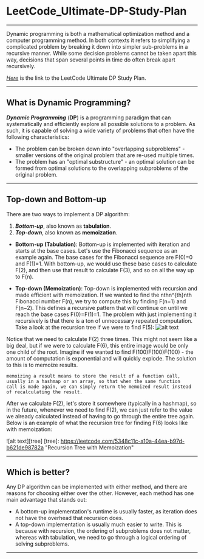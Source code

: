 # LeetCode_Ultimate-DP-Study-Plan
------

Dynamic programming is both a mathematical optimization method and a computer programming method. In both contexts it refers to simplifying a complicated problem by breaking it down into simpler sub-problems in a recursive manner. While some decision problems cannot be taken apart this way, decisions that span several points in time do often break apart recursively.

_[Here]_ is the link to the LeetCode Ultimate DP Study Plan.

[Here]: https://leetcode.com/study-plan/dynamic-programming/?progress=n5biiqs

------
## What is Dynamic Programming?

**_Dynamic Programming_** (**DP**) is a programming paradigm that can systematically and efficiently explore all possible solutions to a problem. As such, it is capable of solving a wide variety of problems that often have the following characteristics:
+ The problem can be broken down into "overlapping subproblems" - smaller versions of the original problem that are re-used multiple times.
+ The problem has an "optimal substructure" - an optimal solution can be formed from optimal solutions to the overlapping subproblems of the original problem.

------
## Top-down and Bottom-up
There are two ways to implement a DP algorithm:
1. **_Bottom-up_**, also known as **tabulation**.
2. **_Top-down_**, also known as **memoization**.


+ **Bottom-up (Tabulation)**:
Bottom-up is implemented with iteration and starts at the base cases. Let's use the Fibonacci sequence as an example again. The base cases for the Fibonacci sequence are
F(0)=0 and F(1)=1. With bottom-up, we would use these base cases to calculate F(2), and then use that result to calculate F(3),
and so on all the way up to F(n).


+ **Top-down (Memoization)**:
Top-down is implemented with recursion and made efficient with memoization. If we wanted to find the nthn^{th}nth Fibonacci number F(n), we try to compute this by
finding F(n−1) and F(n−2). This defines a recursive pattern that will continue on until we reach the base cases
F(0)=F(1)=1. The problem with just implementing it recursively is that there is a ton of unnecessary repeated computation. Take a look at the
recursion tree if we were to find F(5):
![alt text](https://leetcode.com/explore/learn/card/Figures/DP1/C1A2_1.png "Recursion Tree")

Notice that we need to calculate F(2) three times. This might not seem like a big deal, but if we were to calculate F(6), this entire image would be only
one child of the root. Imagine if we wanted to find F(100)F(100)F(100) - the amount of computation is exponential and will quickly explode. The solution to this is to
memoize results.
```
memoizing a result means to store the result of a function call, usually in a hashmap or an array, so that when the same function
call is made again, we can simply return the memoized result instead of recalculating the result.
```

After we calculate F(2), let's store it somewhere (typically in a hashmap), so in the future, whenever we need to find F(2), we can just refer to the value we already calculated instead of having to go through the entire tree again. Below is an example of what the recursion tree for finding F(6) looks like with memoization:

![alt text][tree]
[tree]: https://leetcode.com/5348c11c-a10a-44ea-b97d-b621de98782a "Recursion Tree with Memoization"

------
## Which is better?

Any DP algorithm can be implemented with either method, and there are reasons for choosing either over the other. However, each method has one main
advantage that stands out:
+ A bottom-up implementation's runtime is usually faster, as iteration does not have the overhead that recursion does.
+ A top-down implementation is usually much easier to write. This is because with recursion, the ordering of subproblems does not matter, whereas with
tabulation, we need to go through a logical ordering of solving subproblems.
------
